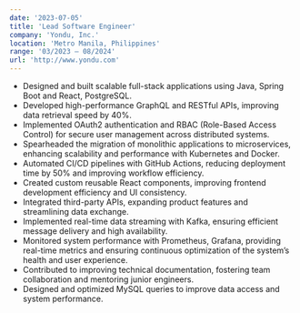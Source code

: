 ```yaml
---
date: '2023-07-05'
title: 'Lead Software Engineer'
company: 'Yondu, Inc.'
location: 'Metro Manila, Philippines'
range: '03/2023 – 08/2024'
url: 'http://www.yondu.com'
---
```


-	Designed and built scalable full-stack applications using Java, Spring Boot and React, PostgreSQL.
-	Developed high-performance GraphQL and RESTful APIs, improving data retrieval speed by 40%.
-	Implemented OAuth2 authentication and RBAC (Role-Based Access Control) for secure user management across distributed systems.
-	Spearheaded the migration of monolithic applications to microservices, enhancing scalability and performance with Kubernetes and Docker.
-	Automated CI/CD pipelines with GitHub Actions, reducing deployment time by 50% and improving workflow efficiency.
-	Created custom reusable React components, improving frontend development efficiency and UI consistency.
-	Integrated third-party APIs, expanding product features and streamlining data exchange.
-	Implemented real-time data streaming with Kafka, ensuring efficient message delivery and high availability.
-	Monitored system performance with Prometheus, Grafana, providing real-time metrics and ensuring continuous optimization of the system’s health and user experience.
-	Contributed to improving technical documentation, fostering team collaboration and mentoring junior engineers.
-	Designed and optimized MySQL queries to improve data access and system performance.

